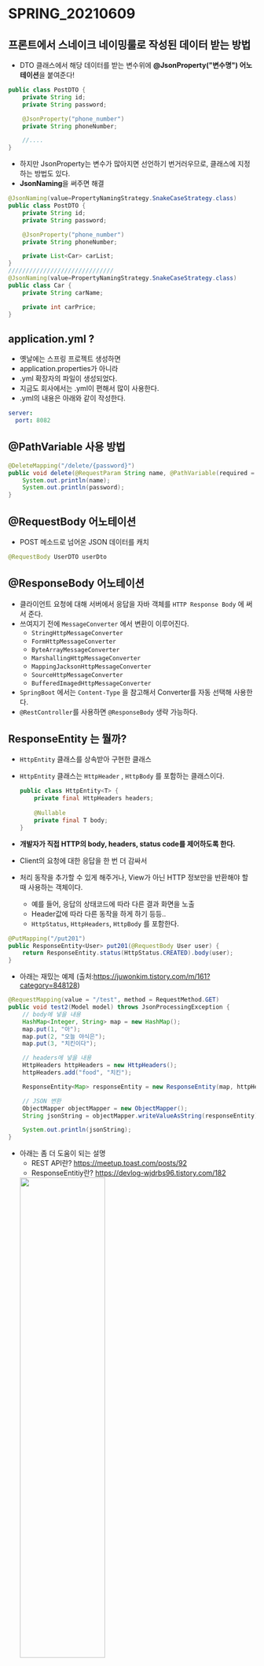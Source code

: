 # SPRING_20210609

## 프론트에서 스네이크 네이밍룰로 작성된 데이터 받는 방법

- DTO 클래스에서 해당 데이터를 받는 변수위에 **@JsonProperty("변수명") 어노테이션**을 붙여준다!

```java
public class PostDTO {
    private String id;
    private String password;

    @JsonProperty("phone_number")
    private String phoneNumber;

    //....
}
```

- 하지만 JsonProperty는 변수가 많아지면 선언하기 번거러우므로, 클래스에 지정하는 방법도 있다.
- **JsonNaming**을 써주면 해결

```java
@JsonNaming(value=PropertyNamingStrategy.SnakeCaseStrategy.class)
public class PostDTO {
    private String id;
    private String password;

    @JsonProperty("phone_number")
    private String phoneNumber;

    private List<Car> carList;
}
//////////////////////////////
@JsonNaming(value=PropertyNamingStrategy.SnakeCaseStrategy.class)
public class Car {
    private String carName;

    private int carPrice;
}
```

## application.yml ?

- 옛날에는 스프링 프로젝트 생성하면
- application.properties가 아니라
- .yml 확장자의 파일이 생성되었다.
- 지금도 회사에서는 .yml이 편해서 많이 사용한다.
- .yml의 내용은 아래와 같이 작성한다.

```yml
server:
  port: 8082
```

## @PathVariable 사용 방법

```java
@DeleteMapping("/delete/{password}")
public void delete(@RequestParam String name, @PathVariable(required = false) String password) {
    System.out.println(name);
    System.out.println(password);
}
```

## @RequestBody 어노테이션

- POST 메소드로 넘어온 JSON 데이터를 캐치
```java
@RequestBody UserDTO userDto
```

## @ResponseBody 어노테이션

- 클라이언트 요청에 대해 서버에서 응답을 자바 객체를 `HTTP Response Body` 에 써서 준다.
- 쓰여지기 전에 `MessageConverter` 에서 변환이 이루어진다. 
    - `StringHttpMessageConverter`
    - `FormHttpMessageConverter`
    - `ByteArrayMessageConverter`
    - `MarshallingHttpMessageConverter`
    - `MappingJacksonHttpMessageConverter`
    - `SourceHttpMessageConverter`
    - `BufferedImagedHttpMessageConverter`
- `SpringBoot` 에서는 `Content-Type` 을 참고해서 Converter를 자동 선택해 사용한다.
- `@RestController`를 사용하면 `@ResponseBody` 생략 가능하다. 

## ResponseEntity<E> 는 뭘까?

- `HttpEntity` 클래스를 상속받아 구현한 클래스 
- `HttpEntity` 클래스는 `HttpHeader` , `HttpBody` 를 포함하는 클래스이다.  
    
    ```java
    public class HttpEntity<T> {
        private final HttpHeaders headers;
        
        @Nullable
        private final T body;
    }
    ```

- **개발자가 직접 HTTP의 body, headers, status code를 제어하도록 한다.**
- Client의 요청에 대한 응답을 한 번 더 감싸서 
- 처리 동작을 추가할 수 있게 해주거나, View가 아닌 HTTP 정보만을 반환해야 할 때 사용하는 객체이다.
    - 예를 들어, 응답의 상태코드에 따라 다른 결과 화면을 노출
    - Header값에 따라 다른 동작을 하게 하기 등등..
    - `HttpStatus`, `HttpHeaders`, `HttpBody` 를 포함한다.

```java
@PutMapping("/put201")
public ResponseEntity<User> put201(@RequestBody User user) {
    return ResponseEntity.status(HttpStatus.CREATED).body(user);
}
```

- 아래는 재밌는 예제 (출처:https://juwonkim.tistory.com/m/161?category=848128) 
```java
@RequestMapping(value = "/test", method = RequestMethod.GET)
public void test2(Model model) throws JsonProcessingException {
    // body에 넣을 내용
    HashMap<Integer, String> map = new HashMap();
    map.put(1, "아");
    map.put(2, "오늘 야식은");
    map.put(3, "치킨이다");

    // headers에 넣을 내용
    HttpHeaders httpHeaders = new HttpHeaders();
    httpHeaders.add("food", "치킨");

    ResponseEntity<Map> responseEntity = new ResponseEntity(map, httpHeaders, HttpStatus.OK);

    // JSON 변환
    ObjectMapper objectMapper = new ObjectMapper();
    String jsonString = objectMapper.writeValueAsString(responseEntity);

    System.out.println(jsonString);
}
```

- 아래는 좀 더 도움이 되는 설명 
    - REST API란? https://meetup.toast.com/posts/92
    - ResponseEntitiy란? https://devlog-wjdrbs96.tistory.com/182
    <img src="../images/reference_responseentity.jpeg" width="60%" height="50%"/>
    <img src="../images/reference_responseentity2.jpeg" width="60%" height="50%"/>
